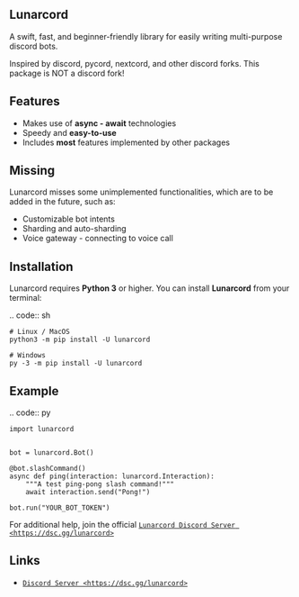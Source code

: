 Lunarcord
---------

A swift, fast, and beginner-friendly library for easily writing multi-purpose discord bots.

Inspired by discord, pycord, nextcord, and other discord forks.
This package is NOT a discord fork!

Features
--------

- Makes use of **async - await** technologies
- Speedy and **easy-to-use**
- Includes **most** features implemented by other packages

Missing
-------

Lunarcord misses some unimplemented functionalities, which are to be added in the future, such as:

- Customizable bot intents
- Sharding and auto-sharding
- Voice gateway - connecting to voice call

Installation
------------

Lunarcord requires **Python 3** or higher.
You can install **Lunarcord** from your terminal:

.. code:: sh

    # Linux / MacOS
    python3 -m pip install -U lunarcord

    # Windows
    py -3 -m pip install -U lunarcord

Example
-------

.. code:: py

    import lunarcord


    bot = lunarcord.Bot()

    @bot.slashCommand()
    async def ping(interaction: lunarcord.Interaction):
        """A test ping-pong slash command!"""
        await interaction.send("Pong!")

    bot.run("YOUR_BOT_TOKEN")

For additional help, join the official [`Lunarcord Discord Server <https://dsc.gg/lunarcord>`](https://dsc.gg/lunarcord)

Links
-----

- [`Discord Server <https://dsc.gg/lunarcord>`](https://dsc.gg/lunarcord)